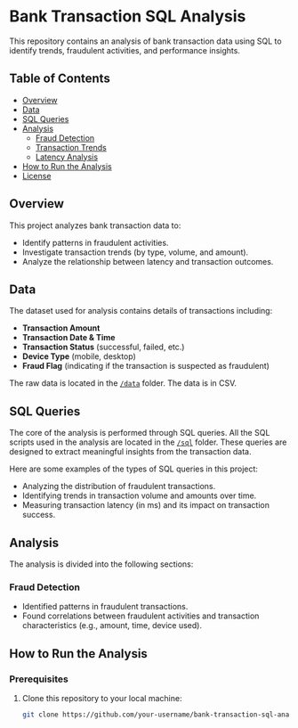 # Bank Transaction SQL Analysis

This repository contains an analysis of bank transaction data using SQL to identify trends, fraudulent activities, and performance insights.

## Table of Contents

- [Overview](#overview)
- [Data](#data)
- [SQL Queries](#sql-queries)
- [Analysis](#analysis)
  - [Fraud Detection](#fraud-detection)
  - [Transaction Trends](#transaction-trends)
  - [Latency Analysis](#latency-analysis)
- [How to Run the Analysis](#how-to-run-the-analysis)
- [License](#license)

## Overview

This project analyzes bank transaction data to:
- Identify patterns in fraudulent activities.
- Investigate transaction trends (by type, volume, and amount).
- Analyze the relationship between latency and transaction outcomes.

## Data

The dataset used for analysis contains details of transactions including:
- **Transaction Amount**
- **Transaction Date & Time**
- **Transaction Status** (successful, failed, etc.)
- **Device Type** (mobile, desktop)
- **Fraud Flag** (indicating if the transaction is suspected as fraudulent)

The raw data is located in the [`/data`](https://github.com/marcusasar/Bank-Transaction-SQL-Analysis/tree/main/Data) folder. The data is in CSV.

## SQL Queries

The core of the analysis is performed through SQL queries. All the SQL scripts used in the analysis are located in the [`/sql`](https://github.com/marcusasar/Bank-Transaction-SQL-Analysis/tree/main/Sql_Queries) folder. These queries are designed to extract meaningful insights from the transaction data.

Here are some examples of the types of SQL queries in this project:
- Analyzing the distribution of fraudulent transactions.
- Identifying trends in transaction volume and amounts over time.
- Measuring transaction latency (in ms) and its impact on transaction success.

## Analysis

The analysis is divided into the following sections:
### Fraud Detection
- Identified patterns in fraudulent transactions.
- Found correlations between fraudulent activities and transaction characteristics (e.g., amount, time, device used).

## How to Run the Analysis

### Prerequisites
1. Clone this repository to your local machine:
   ```bash
   git clone https://github.com/your-username/bank-transaction-sql-analysis.git
